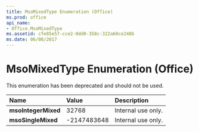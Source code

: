 ```yaml
---
title: MsoMixedType Enumeration (Office)
ms.prod: office
api_name:
- Office.MsoMixedType
ms.assetid: cfe85e57-cce2-0dd0-358c-322a60ce248b
ms.date: 06/08/2017
---
```



# MsoMixedType Enumeration (Office)

This enumeration has been deprecated and should not be used.



|**Name**|**Value**|**Description**|
|:-----|:-----|:-----|
|**msoIntegerMixed**|32768|Internal use only.|
|**msoSingleMixed**|-2147483648|Internal use only.|

